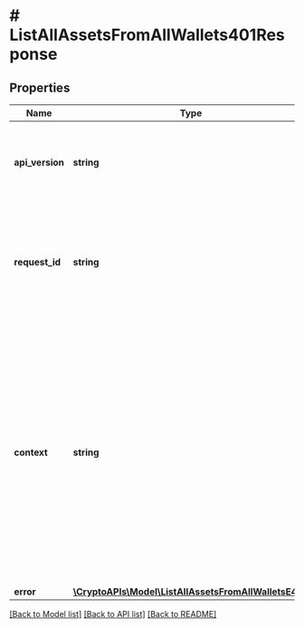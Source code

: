 # # ListAllAssetsFromAllWallets401Response

## Properties

Name | Type | Description | Notes
------------ | ------------- | ------------- | -------------
**api_version** | **string** | Specifies the version of the API that incorporates this endpoint. |
**request_id** | **string** | Defines the ID of the request. The &#x60;requestId&#x60; is generated by Crypto APIs and it&#39;s unique for every request. |
**context** | **string** | In batch situations the user can use the context to correlate responses with requests. This property is present regardless of whether the response was successful or returned as an error. &#x60;context&#x60; is specified by the user. | [optional]
**error** | [**\CryptoAPIs\Model\ListAllAssetsFromAllWalletsE401**](ListAllAssetsFromAllWalletsE401.md) |  |

[[Back to Model list]](../../README.md#models) [[Back to API list]](../../README.md#endpoints) [[Back to README]](../../README.md)
